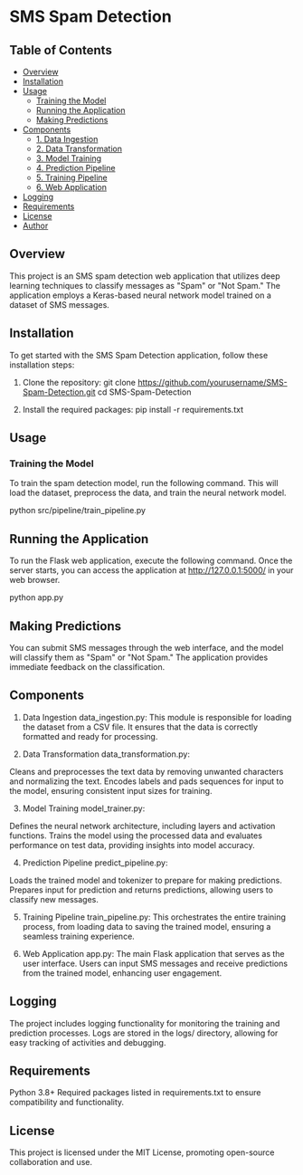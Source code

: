 # SMS Spam Detection

## Table of Contents
- [Overview](#overview)
- [Installation](#installation)
- [Usage](#usage)
  - [Training the Model](#training-the-model)
  - [Running the Application](#running-the-application)
  - [Making Predictions](#making-predictions)
- [Components](#components)
  - [1. Data Ingestion](#1-data-ingestion)
  - [2. Data Transformation](#2-data-transformation)
  - [3. Model Training](#3-model-training)
  - [4. Prediction Pipeline](#4-prediction-pipeline)
  - [5. Training Pipeline](#5-training-pipeline)
  - [6. Web Application](#6-web-application)
- [Logging](#logging)
- [Requirements](#requirements)
- [License](#license)
- [Author](#author)

## Overview

This project is an SMS spam detection web application that utilizes deep learning techniques to classify messages as "Spam" or "Not Spam." The application employs a Keras-based neural network model trained on a dataset of SMS messages.


## Installation

To get started with the SMS Spam Detection application, follow these installation steps:

1. Clone the repository:
   git clone https://github.com/yourusername/SMS-Spam-Detection.git
   cd SMS-Spam-Detection
   
2. Install the required packages:
   pip install -r requirements.txt

## Usage

### Training the Model

To train the spam detection model, run the following command. This will load the dataset, preprocess the data, and train the neural network model.

python src/pipeline/train_pipeline.py

## Running the Application

To run the Flask web application, execute the following command. Once the server starts, you can access the application at http://127.0.0.1:5000/ in your web browser.

python app.py

## Making Predictions

You can submit SMS messages through the web interface, and the model will classify them as "Spam" or "Not Spam." The application provides immediate feedback on the classification.

## Components

1. Data Ingestion
data_ingestion.py: This module is responsible for loading the dataset from a CSV file. It ensures that the data is correctly formatted and ready for processing.

2. Data Transformation
data_transformation.py:

Cleans and preprocesses the text data by removing unwanted characters and normalizing the text.
Encodes labels and pads sequences for input to the model, ensuring consistent input sizes for training.

3. Model Training
model_trainer.py:

Defines the neural network architecture, including layers and activation functions.
Trains the model using the processed data and evaluates performance on test data, providing insights into model accuracy.

4. Prediction Pipeline
predict_pipeline.py:

Loads the trained model and tokenizer to prepare for making predictions.
Prepares input for prediction and returns predictions, allowing users to classify new messages.

5. Training Pipeline
train_pipeline.py: This orchestrates the entire training process, from loading data to saving the trained model, ensuring a seamless training experience.

6. Web Application
app.py: The main Flask application that serves as the user interface. Users can input SMS messages and receive predictions from the trained model, enhancing user engagement.

## Logging

The project includes logging functionality for monitoring the training and prediction processes. Logs are stored in the logs/ directory, allowing for easy tracking of activities and debugging.

## Requirements

Python 3.8+
Required packages listed in requirements.txt to ensure compatibility and functionality.

## License

This project is licensed under the MIT License, promoting open-source collaboration and use.
